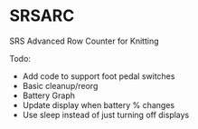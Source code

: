 # SRSARC
SRS Advanced Row Counter for Knitting

Todo:
  * Add code to support foot pedal switches
  * Basic cleanup/reorg
  * Battery Graph
  * Update display when battery % changes
  * Use sleep instead of just turning off displays